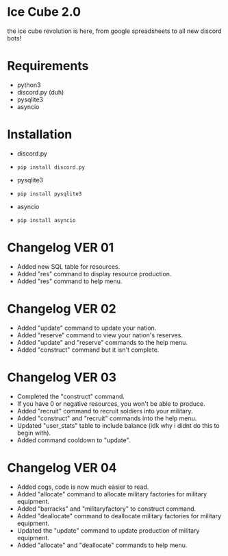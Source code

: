 # Ice Cube 2.0
the ice cube revolution is here, from google spreadsheets to all new discord bots!

# Requirements
- python3
- discord.py (duh)
- pysqlite3
- asyncio

# Installation
- discord.py
- `pip install discord.py`

- pysqlite3
- `pip install pysqlite3`

- asyncio
- `pip install asyncio`


# Changelog VER 01
- Added new SQL table for resources.
- Added "res" command to display resource production.
- Added "res" command to help menu.

# Changelog VER 02
- Added "update" command to update your nation.
- Added "reserve" command to view your nation's reserves.
- Added "update" and "reserve" commands to the help menu.
- Added "construct" command but it isn't complete.

# Changelog VER 03
- Completed the "construct" command.
- If you have 0 or negative resources, you won't be able to produce.
- Added "recruit" command to recruit soldiers into your military.
- Added "construct" and "recruit" commands into the help menu.
- Updated "user_stats" table to include balance (idk why i didnt do this to begin with).
- Added command cooldown to "update".

# Changelog VER 04
- Added cogs, code is now much easier to read.
- Added "allocate" command to allocate military factories for military equipment.
- Added "barracks" and "militaryfactory" to construct command.
- Added "deallocate" command to deallocate military factories for military equipment.
- Updated the "update" command to update production of military equipment.
- Added "allocate" and "deallocate" commands to help menu.